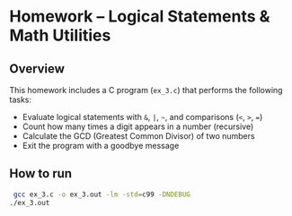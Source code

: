 # Homework – Logical Statements & Math Utilities

## Overview

This homework includes a C program (`ex_3.c`) that performs the following tasks:

- Evaluate logical statements with `&`, `|`, `~`, and comparisons (`<`, `>`, `=`)
- Count how many times a digit appears in a number (recursive)
- Calculate the GCD (Greatest Common Divisor) of two numbers
- Exit the program with a goodbye message

## How to run

```bash
 gcc ex_3.c -o ex_3.out -lm -std=c99 -DNDEBUG
./ex_3.out
